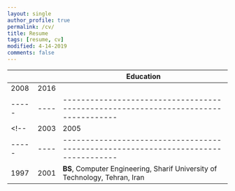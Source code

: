 ```yaml
---
layout: single
author_profile: true
permalink: /cv/
title: Resume
tags: [resume, cv]
modified: 4-14-2019
comments: false
---
```



<!-- |    |    | **Experience**                                                             |
|----|----|-------------------------------------------------------------------------------|
|2018| now| **computer student**, study computer Computer, IUST, Tehran, Iran |
|----|----|-------------------------------------------------------------------------------|
|2005|2018| **Bechelor computer**   |
|----|------|-------------------------------------------------------------------------------| -->
<!-- |2005|      | **Research Intern**, Microsoft Research, Redmond WA |
|----|------|-------------------------------------------------------------------------------|
|2004|      | **Research Intern**, Microsoft Research, Redmond WA | -->



|     |    |**Education**                                                               |
|-----|----|----------------------------------------------------------------------------------|
|2008 |2016|  |**computer student**, study computer Computer, IUST, Tehran, Iran
|-----|----|----------------------------------------------------------------------------------|
<!-- |2003 |2005| **MSc**, Electrical and Computer Engineering, Michigan State University, East Lansing, MI |
|-----|----|----------------------------------------------------------------------------------|
|1997 |2001| **BS**, Computer Engineering, Sharif University of Technology, Tehran, Iran               | -->
